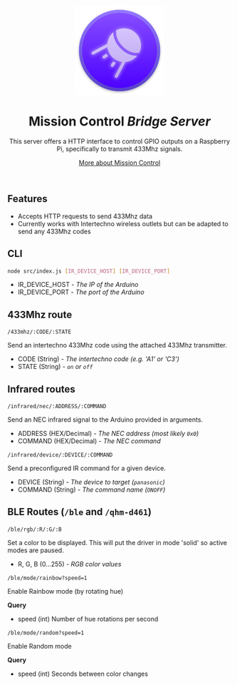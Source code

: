 <div align="center">
    <a href="https://mateffy.me/mission-control-project">
        <img src="resources/icon-web.png">
    </a>
    <h1>Mission Control <i>Bridge Server</i></h1>
    <p>
        This server offers a HTTP interface to control GPIO outputs on a Raspberry Pi, specifically to transmit 433Mhz signals.
    </p>
    <p>
        <a href="https://mateffy.me/mission-control-project">More about Mission Control</a>
    </p>
</div>

<br>

## Features
- Accepts HTTP requests to send 433Mhz data
- Currently works with Intertechno wireless outlets but can be adapted to send any 433Mhz codes

## CLI
```sh
node src/index.js [IR_DEVICE_HOST] [IR_DEVICE_PORT]
``` 
- IR_DEVICE_HOST - *The IP of the Arduino*
- IR_DEVICE_PORT - *The port of the Arduino*

## 433Mhz route
```
/433mhz/:CODE/:STATE
```
Send an intertechno 433Mhz code using the attached 433Mhz transmitter.

- CODE (String) - *The intertechno code (e.g. 'A1' or 'C3')*
- STATE (String) - *`on` or `off`*

## Infrared routes
```
/infrared/nec/:ADDRESS/:COMMAND
```
Send an NEC infrared signal to the Arduino provided in arguments.
- ADDRESS (HEX/Decimal) - *The NEC address (most likely `0x0`)*
- COMMAND (HEX/Decimal) - *The NEC command*

```
/infrared/device/:DEVICE/:COMMAND
```
Send a preconfigured IR command for a given device.
- DEVICE (String) - *The device to target (`panasonic`)*
- COMMAND (String) - *The command name (`ONOFF`)*

## BLE Routes (`/ble` and `/qhm-d461`)
```
/ble/rgb/:R/:G/:B
```
Set a color to be displayed.
This will put the driver in mode 'solid' so active modes are paused.
- R, G, B (0...255) - *RGB color values*

```
/ble/mode/rainbow?speed=1
```
Enable Rainbow mode (by rotating hue)


**Query**
- speed (int) Number of hue rotations per second

```
/ble/mode/random?speed=1
```
Enable Random mode


**Query**
- speed (int) Seconds between color changes
